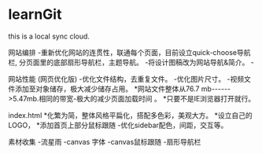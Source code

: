 # learnGit
this is a local sync cloud.





网站编排 
	-重新优化网站的连贯性，联通每个页面，目前设立quick-choose导航栏, 分页面里的底部扇形导航栏，主题导航。
                -将设计图稿改为网站导航&简介。
	-

网站性能   (网页优化版)
	-优化文件结构，去重复文件。
	-优化图片尺寸。
	-视频文件添加至对象储存，极大减少储存占用。
                *网站文件整体从76.7	mb------>5.47mb.相同的带宽-极大的减少页面加载时间 。 
	*只要不是IE浏览器打开就行。

index.html
	*化繁为简，整体风格平扁化，搭配多色彩，美观大方。
	*设立自己的LOGO，
	*添加首页上部分鼠标跟随
	-优化sidebar配色，间距，交互等。

素材收集   -流星雨
	-canvas 字体
	-canvas鼠标跟随	
	-扇形导航栏
